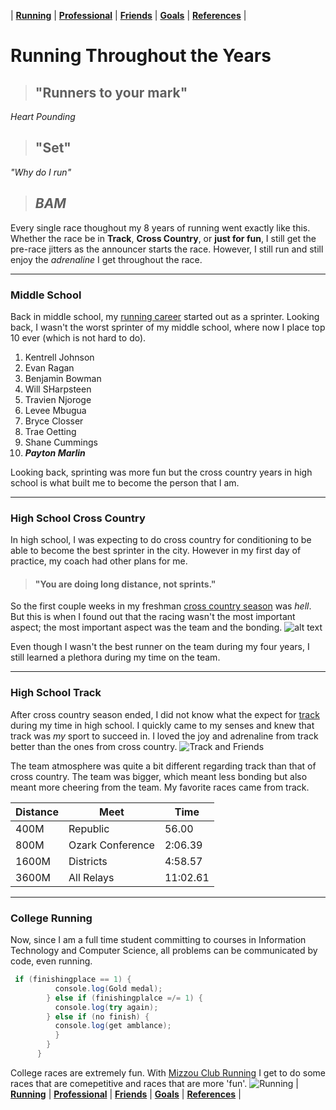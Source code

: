| [**Running**](/Running) | [**Professional**](/Professional) | [**Friends**](/Friends) | [**Goals**](/Goals) | [**References**](/References) |

# Running Throughout the Years

>## "Runners to your mark"

*Heart Pounding*

>## "Set"

*"Why do I run"*

>## *BAM*

Every single race thoughout my 8 years of running went exactly like this. Whether the race be in **Track**, **Cross Country**, or **just for fun**, I still get the pre-race jitters as the announcer starts the race. However, I still run and still enjoy the *adrenaline* I get throughout the race.

---

### Middle School

Back in middle school, my [running career](https://www.athletic.net/TrackAndField/Athlete.aspx?AID=8044505) started out as a sprinter. Looking back, I wasn't the worst sprinter of my middle school, where now I place top 10 ever (which is not hard to do).

1. Kentrell Johnson
2. Evan Ragan
3. Benjamin Bowman
4. Will SHarpsteen
5. Travien Njoroge
6. Levee Mbugua
7. Bryce Closser
8. Trae Oetting
9. Shane Cummings
10. **_Payton Marlin_**

Looking back, sprinting was more fun but the cross country years in high school is what built me to become the person that I am.

---

### High School Cross Country

In high school, I was expecting to do cross country for conditioning to be able to become the best sprinter in the city.
However in my first day of practice, my coach had other plans for me.
>#### "You are doing long distance, not sprints." 

So the first couple weeks in my freshman [cross country season](https://www.athletic.net/CrossCountry/Athlete.aspx?AID=9029596) was *hell*. But this is when I found out that the racing wasn't the most important aspect; the most important aspect was the team and the bonding. ![alt text](https://bit.ly/34yqkaD)

Even though I wasn't the best runner on the team during my four years, I still learned a plethora during my time on the team.

---

### High School Track

After cross country season ended, I did not know what the expect for [track](https://www.athletic.net/TrackAndField/Athlete.aspx?AID=9029596) during my time in high school. I quickly came to my senses and knew that track was *my* sport to succeed in. I loved the joy and adrenaline from track better than the ones from cross country. ![Track and Friends](https://bit.ly/2OwuIBq)

The team atmosphere was quite a bit different regarding track than that of cross country. The team was bigger, which meant less bonding but also meant more cheering from the team. My favorite races came from track.

| Distance | Meet | Time |
| --- | --- | --- |
| 400M | Republic | 56.00 |
| 800M | Ozark Conference | 2:06.39 |
| 1600M | Districts | 4:58.57 |
| 3600M | All Relays | 11:02.61 |

---

### College Running

Now, since I am a full time student committing to courses in Information Technology and Computer Science, all problems can be communicated by code, even running.

```Java
 if (finishingplace == 1) {
          console.log(Gold medal);
        } else if (finishingplalce =/= 1) {
          console.log(try again);
        } else if (no finish) {
          console.log(get amblance);
          } 
        }
      }
```

College races are extremely fun. With [Mizzou Club Running](https://mizzourunningclub.wixsite.com/home) I get to do some races that are comepetitive and races that are more 'fun'. ![Running](https://tinyurl.com/ulxx4al)
| [**Running**](/Running) | [**Professional**](/Professional) | [**Friends**](/Friends) | [**Goals**](/Goals) | [**References**](/References) |
